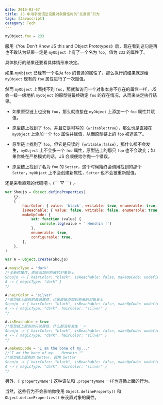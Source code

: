 ```yaml
---
date: 2015-03-07
title: JS 中用字面语法设置对象属性时的“反直觉”行为
tags: [Javascript]
category: Tech
---
```


```javascript
myObject.foo = 233
```

服用《You Don't Know JS this and Object Prototypes》后，现在看到这句是再也不敢认为结果一定是 `myObject` 上有了一个名为 `foo`，值为 `233` 的属性了。

具体执行的结果还要看具体情形来决定。

如果 `myObject` 已经有一个名为 `foo` 的普通的属性了，那么执行的结果就是给 `myObject` 现有的 `foo` 属性进行了一次赋值。

然而 `myObject` 上面找不到 `foo`，那就和访问一个对象本身不存在的属性一样，JS 会一级一级地扒 `myObject` 的原型链最终确定 `foo` 的存在情况，从而来决定执行结果。

-   如果原型链上也没有 `foo`，那么就直接在 `myObject` 上添加一个 `foo` 属性并赋值。

-   原型链上找到了 `foo`，并且它是可写的（`writable:true`），那么也是直接在 `myObject` 上添加一个 `foo` 属性并赋值，从而原型链上的 `foo` 被遮盖了。

-   原型链上找到了 `foo`，但它是只读的（`writable:false`），那什么都不会发生，`myObject` 上不会多一个 `foo` 属性，原型链上的那只 `foo` 也不会改变；如果你处在严格模式的话，JS 会顺便给你抛一个错误。

-   原型链上找到了名为 `foo` 的 `Setter`，这个时候始终会调用找到的那个 `Setter`，`myObject` 上不会创建新属性，`Setter` 也不会被重新赋值。

还是来看直观的代码吧 ╮(￣ ▽ ￣)╭

```javascript
var Shoujo = Object.defineProperties(
    {},
    {
        hairColor: { value: 'black', writable: true, enumerable: true, configurable: true },
        isReachable: { value: false, writable: false, enumerable: true, configurable: true },
        makeUpCode: {
            set: function (value) {
                console.log(value + ' Henshin !')
            },
            enumerable: true,
            configurable: true,
        },
    },
)

var A = Object.create(Shoujo)

A.magicType = 'dark'
/*全新的属性，直接添加到原来的对象身上
Shoujo -> { hairColor: "black", isReachable: false, makeUpCode: undefined }
A -> { magicType: "dark" } 
*/

A.hairColor = 'silver'
/*原型链上既有的普通属性，也是直接添加到原来的对象身上
Shoujo -> { hairColor: "black", isReachable: false, makeUpCode: undefined }
A -> { magicType: "dark", hairColor: "silver" }
*/

A.isReachable = true
/*原型链上既有的只读属性，什么都没有发生 ˊ_>ˋ
Shoujo -> { hairColor: "black", isReachable: false, makeUpCode: undefined }
A -> { magicType: "dark", hairColor: "silver" }
*/

A.makeUpCode = 'I am the bone of my...'
//"I am the bone of my... Henshin !"
/*原型链上既有的 Setter，调用 Setter
Shoujo -> { hairColor: "black", isReachable: false, makeUpCode: undefined }
A -> { magicType: "dark", hairColor: "silver" }
*/
```

另外，`['propertyName']` 这种语法和 `.propertyName` 一样也遵循上面的行为。

当然，这些行为不会影响你使用 `Object.defineProperty()` 和 `Object.defineProperties()` 来设置对象的属性。
